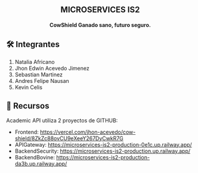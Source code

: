 <h2 align="center">MICROSERVICES IS2</h2>


<h4 align="center">CowShield Ganado sano, futuro seguro. </h4>

## 🛠️ Integrantes
1. Natalia Africano
2. Jhon Edwin Acevedo Jimenez
3. Sebastian Martinez
4. Andres Felipe Nausan
5. Kevin Celis


## 📝 Recursos

Academic API utiliza 2 proyectos de GITHUB:
- Frontend: https://vercel.com/jhon-acevedo/cow-shield/8ZkZc88ovCU9eXeeY267DyCwkR7G
- APIGateway: https://microservices-is2-production-0e1c.up.railway.app/
- BackendSecurity: https://microservices-is2-production.up.railway.app/
- BackendBovine: https://microservices-is2-production-da3b.up.railway.app/

